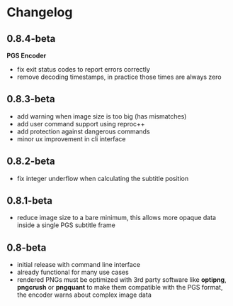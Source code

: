 # Changelog

## 0.8.4-beta

**PGS Encoder**
 - fix exit status codes to report errors correctly
 - remove decoding timestamps, in practice those times are always zero

## 0.8.3-beta

 - add warning when image size is too big (has mismatches)
 - add user command support using reproc++
 - add protection against dangerous commands
 - minor ux improvement in cli interface

## 0.8.2-beta

 - fix integer underflow when calculating the subtitle position

## 0.8.1-beta

 - reduce image size to a bare minimum, this allows more
   opaque data inside a single PGS subtitle frame

## 0.8-beta

 - initial release with command line interface
 - already functional for many use cases
 - rendered PNGs must be optimized with 3rd party software
   like **optipng**, **pngcrush** or **pngquant** to make
   them compatible with the PGS format, the encoder warns
   about complex image data
